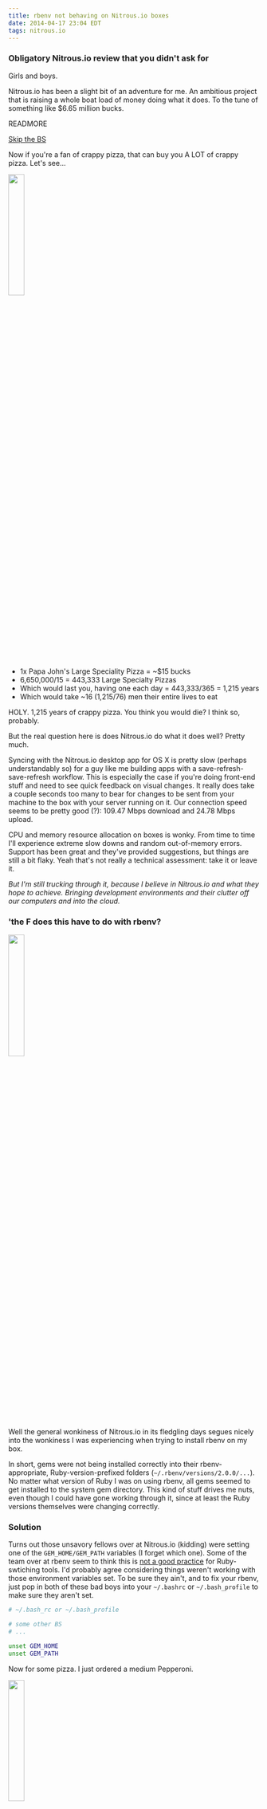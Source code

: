 ```yaml
---
title: rbenv not behaving on Nitrous.io boxes
date: 2014-04-17 23:04 EDT
tags: nitrous.io
---
```


### Obligatory Nitrous.io review that you didn't ask for ###

Girls and boys.

Nitrous.io has been a slight bit of an adventure for me. An ambitious project
that is raising a whole boat load of money doing what it does. To the tune of
something like $6.65 million bucks.

READMORE

[Skip the BS](#solution)

Now if you're a fan of crappy pizza, that can buy you A LOT of crappy pizza.
Let's see...

<img src='johns_favorite.jpg' width='25%' class='pull-right img-rounded img-left' />

- 1x Papa John's Large Speciality Pizza = ~$15 bucks
- 6,650,000/15 = 443,333 Large Specialty Pizzas
- Which would last you, having one each day = 443,333/365 = 1,215 years
- Which would take ~16 (1,215/76) men their entire lives to eat

HOLY. 1,215 years of crappy pizza. You think you would die? I think so, probably.

But the real question here is does Nitrous.io do what it does well? Pretty much.

Syncing with the Nitrous.io desktop app for OS X is pretty slow (perhaps
understandably so) for a guy like me building apps with a save-refresh-save-refresh
workflow. This is especially the case if you're doing front-end stuff and need
to see quick feedback on visual changes. It really does take a couple seconds
too many to bear for changes to be sent from your machine to the box with your
server running on it. Our connection speed seems to be pretty good (?): 109.47 Mbps
download and 24.78 Mbps upload.

CPU and memory resource allocation on boxes is wonky. From time to time I'll
experience extreme slow downs and random out-of-memory errors. Support has been
great and they've provided suggestions, but things are still a bit flaky. Yeah
that's not really a technical assessment: take it or leave it.

*But I'm still trucking through it, because I believe in Nitrous.io and what they
hope to achieve. Bringing development environments and their clutter off our
computers and into the cloud.*

### 'the F does this have to do with rbenv? ###

<img src='wtf.jpg' width='25%' class='pull-right img-rounded img-left' />

Well the general wonkiness of Nitrous.io in its fledgling days segues nicely into
the wonkiness I was experiencing when trying to install rbenv on my box.

In short, gems were not being installed correctly into their rbenv-appropriate,
Ruby-version-prefixed folders (`~/.rbenv/versions/2.0.0/...`). No matter what
version of Ruby I was on using rbenv, all gems seemed to get installed to the
system gem directory. This kind of stuff drives me nuts, even though I could
have gone working through it, since at least the Ruby versions themselves were
changing correctly.

### <a name='solution'></a> Solution ###

Turns out those unsavory fellows over at Nitrous.io (kidding) were setting one of
the `GEM_HOME/GEM_PATH` variables (I forget which one). Some of the team over at
rbenv seem to think this is [not a good practice](https://github.com/sstephenson/rbenv/issues/259)
for Ruby-swtiching tools. I'd probably agree considering things weren't working
with those environment variables set. To be sure they ain't, and to fix your rbenv,
just pop in both of these bad boys into your `~/.bashrc` or `~/.bash_profile`
to make sure they aren't set.

```bash
# ~/.bash_rc or ~/.bash_profile

# some other BS
# ...

unset GEM_HOME
unset GEM_PATH
```
Now for some pizza. I just ordered a medium Pepperoni.

<img src='pepperoni.jpg' width='25%' class='img-rounded' />
